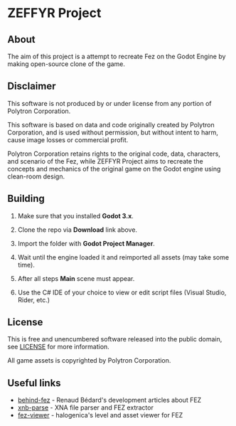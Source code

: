 ZEFFYR Project
==============

About
-----

The aim of this project is a attempt to recreate Fez on the Godot Engine by making open-source clone of the game.

Disclaimer
----------

This software is not produced by or under license from any portion of Polytron Corporation.

This software is based on data and code originally created by Polytron Corporation, and is used without permission, but without intent to harm, cause image losses or commercial profit.

Polytron Corporation retains rights to the original code, data, characters, and scenario of the Fez, while ZEFFYR Project aims to recreate the concepts and mechanics of the original game on the Godot engine using clean-room design.

Building
--------

1. Make sure that you installed **Godot 3.x**.

2. Clone the repo via **Download** link above. 

3. Import the folder with **Godot Project Manager**.

4. Wait until the engine loaded it and reimported all assets (may take some time).

5. After all steps **Main** scene must appear.

6. Use the C# IDE of your choice to view or edit script files (Visual Studio, Rider, etc.)

License
-------

This is free and unencumbered software released into the public domain, see [LICENSE](LICENSE) for more information.

All game assets is copyrighted by Polytron Corporation.

Useful links
------------

* [behind-fez](http://theinstructionlimit.com/category/fez) - Renaud Bédard's development articles about FEZ
* [xnb-parse](https://github.com/fesh0r/xnb_parse) - XNA file parser and FEZ extractor
* [fez-viewer](https://github.com/halogenica/FezViewer) - halogenica's level and asset viewer for FEZ
